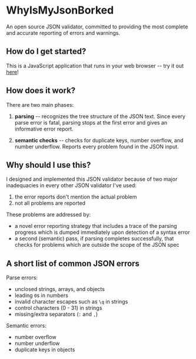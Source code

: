 WhyIsMyJsonBorked
=================

An open source JSON validator, committed to providing the most complete
and accurate reporting of errors and warnings.

## How do I get started? ##

This is a JavaScript application that runs in your 
web browser -- try it out [here](http://mattfenwick.github.io/WhyIsMyJsonBorked/)!

## How does it work? ##

There are two main phases:

 1. **parsing** -- recognizes the tree structure
    of the JSON text.  Since every parse error is fatal,
    parsing stops at the first error and gives an informative
    error report.

 2. **semantic checks** -- checks for duplicate keys,
    number overflow, and number underflow.  Reports every problem
    found in the JSON input.

## Why should I use this? ##

I designed and implemented this JSON validator because of two major
inadequacies in every other JSON validator I've used:  

 1. the error reports don't mention the actual problem
 2. not all problems are reported

These problems are addressed by:

 - a novel error reporting strategy that includes a trace of the 
   parsing progress which is dumped immediately upon detection of
   a syntax error
 - a second (semantic) pass, if parsing completes successfully, that
   checks for problems which are outside the scope of the JSON spec

## A short list of common JSON errors ##

Parse errors:

 - unclosed strings, arrays, and objects
 - leading `0`s in numbers
 - invalid character escapes such as `\q` in strings
 - control characters (0 - 31) in strings
 - missing/extra separators (`:` and `,`)

Semantic errors:

 - number overflow
 - number underflow 
 - duplicate keys in objects
